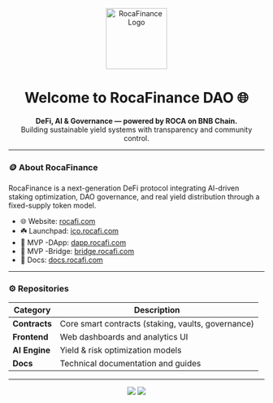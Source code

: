 <p align="center">
  <img src="https://rocafi.com/logo.svg" width="120" alt="RocaFinance Logo" />
</p>

<h1 align="center">Welcome to RocaFinance DAO 🌐</h1>

<p align="center">
  <b>DeFi, AI & Governance — powered by ROCA on BNB Chain.</b><br/>
  Building sustainable yield systems with transparency and community control.
</p>

---

### 🪙 About RocaFinance
RocaFinance is a next-generation DeFi protocol integrating AI-driven staking optimization, DAO governance, and real yield distribution through a fixed-supply token model.

- 🌐 Website: [rocafi.com](https://rocafi.com)
- ☘️ Launchpad: [ico.rocafi.com](https://ico.rocafi.com)
- 🔷 MVP -DApp: [dapp.rocafi.com](https://dapp.rocafi.com)
- 🔷 MVP -Bridge: [bridge.rocafi.com](https://bridge.rocafi.com)  
- 📘 Docs: [docs.rocafi.com](https://docs.rocafi.com) 

---

### ⚙️ Repositories
| Category | Description |
|-----------|--------------|
| **Contracts** | Core smart contracts (staking, vaults, governance) |
| **Frontend** | Web dashboards and analytics UI |
| **AI Engine** | Yield & risk optimization models |
| **Docs** | Technical documentation and guides |

---

<p align="center">
  <a href="https://twitter.com/RocaFinance"><img src="https://img.shields.io/twitter/follow/RocaFinance?style=social" /></a>
  <a href="https://github.com/rocafinance"><img src="https://img.shields.io/github/stars/rocafinance?style=social" /></a>
</p>
